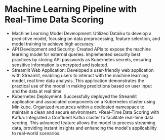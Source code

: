 # Machine Learning Pipeline with Real-Time Data Scoring

* Machine Learning Model Development: Utilized Dataiku to develop a predictive model, focusing on data preprocessing, feature selection, and model training to achieve high accuracy.
* API Development and Security: Created APIs to expose the machine learning model for external queries. Implemented security best practices by storing API passwords as Kubernetes secrets, ensuring sensitive information is encrypted and isolated.
* Streamlit Web Application: Developed a user-friendly web application with Streamlit, enabling users to interact with the machine learning model, real time data analysis. This application demonstrates the practical use of the model in making predictions based on user input and the data at real time
* Kubernetes Deployment: Successfully deployed the Streamlit application and associated components on a Kubernetes cluster using Minikube. Organized resources within a dedicated namespace to maintain a clean and secure environment.
*Real-Time Data Scoring with Kafka: Integrated a Confluent Kafka cluster to facilitate real-time data scoring. This advanced feature allows the model to process streaming data, providing instant insights and enhancing the model's applicability to real-world scenarios.
